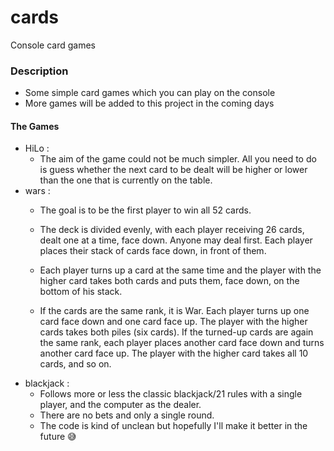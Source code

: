 # cards
Console card games

### Description
* Some simple card games which you can play on the console
* More games will be added to this project in the coming days

#### The Games
* HiLo : 
	* The aim of the game could not be much simpler. All you need to do is guess whether the next card to be dealt will be higher or lower than the one that is currently on the table.
* wars : 
	* The goal is to be the first player to win all 52 cards.
	* The deck is divided evenly, with each player receiving 26 cards, dealt one at a time, face down. Anyone may deal first. Each player places their stack of cards face down, in front of them.
	* Each player turns up a card at the same time and the player with the higher card takes both cards and puts them, face down, on the bottom of his stack.

	* If the cards are the same rank, it is War. Each player turns up one card face down and one card face up. The player with the higher cards takes both piles (six cards). If the turned-up cards are again the same rank, each player places another card face down and turns another card face up. The player with the higher card takes all 10 cards, and so on.
* blackjack : 
	* Follows more or less the classic blackjack/21 rules with a single player, and the computer as the dealer.
	* There are no bets and only a single round.
	* The code is kind of unclean but hopefully I'll make it better in the future 😅